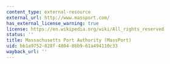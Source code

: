 ```yaml
---
content_type: external-resource
external_url: http://www.massport.com/
has_external_license_warning: true
license: https://en.wikipedia.org/wiki/All_rights_reserved
status: ''
title: Massachusetts Port Authority (MassPort)
uid: bb1a9752-828f-4804-86b9-61a494110c33
wayback_url: ''
---
```

